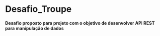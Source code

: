 # Desafio_Troupe #

#### Desafio proposto para projeto com o objetivo de desenvolver API REST para manipulação de dados ####

